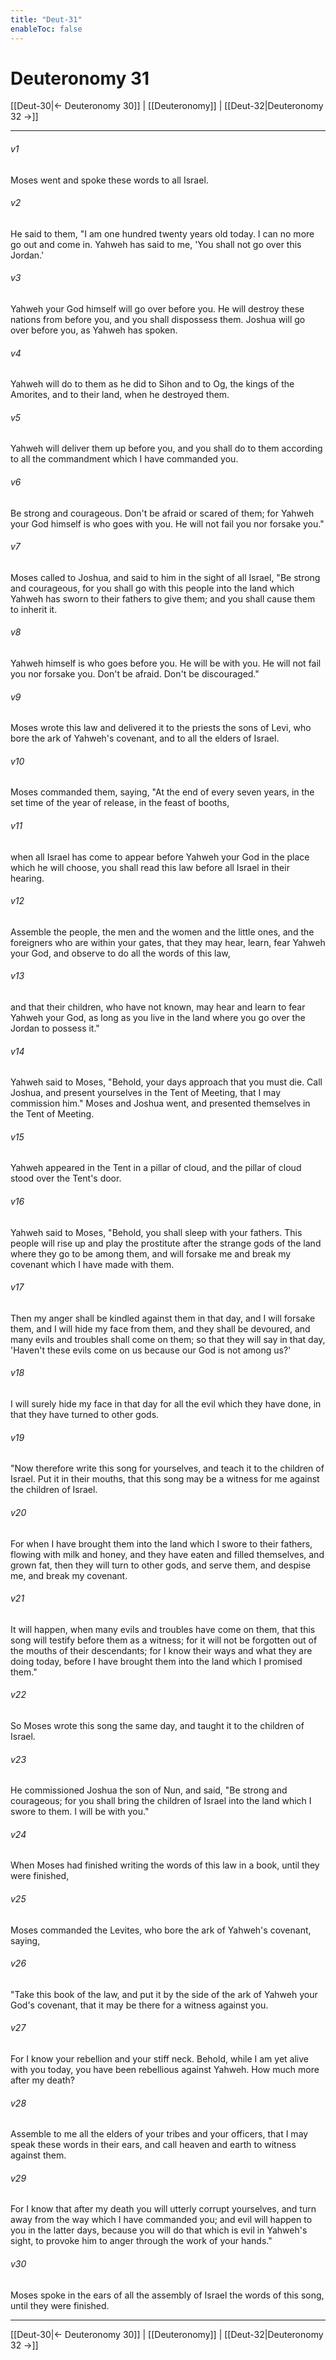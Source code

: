 ```yaml
---
title: "Deut-31"
enableToc: false
---
```

# Deuteronomy 31

[[Deut-30|← Deuteronomy 30]] | [[Deuteronomy]] | [[Deut-32|Deuteronomy 32 →]]
***



###### v1 
Moses went and spoke these words to all Israel. 

###### v2 
He said to them, "I am one hundred twenty years old today. I can no more go out and come in. Yahweh has said to me, 'You shall not go over this Jordan.' 

###### v3 
Yahweh your God himself will go over before you. He will destroy these nations from before you, and you shall dispossess them. Joshua will go over before you, as Yahweh has spoken. 

###### v4 
Yahweh will do to them as he did to Sihon and to Og, the kings of the Amorites, and to their land, when he destroyed them. 

###### v5 
Yahweh will deliver them up before you, and you shall do to them according to all the commandment which I have commanded you. 

###### v6 
Be strong and courageous. Don't be afraid or scared of them; for Yahweh your God himself is who goes with you. He will not fail you nor forsake you." 

###### v7 
Moses called to Joshua, and said to him in the sight of all Israel, "Be strong and courageous, for you shall go with this people into the land which Yahweh has sworn to their fathers to give them; and you shall cause them to inherit it. 

###### v8 
Yahweh himself is who goes before you. He will be with you. He will not fail you nor forsake you. Don't be afraid. Don't be discouraged." 

###### v9 
Moses wrote this law and delivered it to the priests the sons of Levi, who bore the ark of Yahweh's covenant, and to all the elders of Israel. 

###### v10 
Moses commanded them, saying, "At the end of every seven years, in the set time of the year of release, in the feast of booths, 

###### v11 
when all Israel has come to appear before Yahweh your God in the place which he will choose, you shall read this law before all Israel in their hearing. 

###### v12 
Assemble the people, the men and the women and the little ones, and the foreigners who are within your gates, that they may hear, learn, fear Yahweh your God, and observe to do all the words of this law, 

###### v13 
and that their children, who have not known, may hear and learn to fear Yahweh your God, as long as you live in the land where you go over the Jordan to possess it." 

###### v14 
Yahweh said to Moses, "Behold, your days approach that you must die. Call Joshua, and present yourselves in the Tent of Meeting, that I may commission him." Moses and Joshua went, and presented themselves in the Tent of Meeting. 

###### v15 
Yahweh appeared in the Tent in a pillar of cloud, and the pillar of cloud stood over the Tent's door. 

###### v16 
Yahweh said to Moses, "Behold, you shall sleep with your fathers. This people will rise up and play the prostitute after the strange gods of the land where they go to be among them, and will forsake me and break my covenant which I have made with them. 

###### v17 
Then my anger shall be kindled against them in that day, and I will forsake them, and I will hide my face from them, and they shall be devoured, and many evils and troubles shall come on them; so that they will say in that day, 'Haven't these evils come on us because our God is not among us?' 

###### v18 
I will surely hide my face in that day for all the evil which they have done, in that they have turned to other gods. 

###### v19 
"Now therefore write this song for yourselves, and teach it to the children of Israel. Put it in their mouths, that this song may be a witness for me against the children of Israel. 

###### v20 
For when I have brought them into the land which I swore to their fathers, flowing with milk and honey, and they have eaten and filled themselves, and grown fat, then they will turn to other gods, and serve them, and despise me, and break my covenant. 

###### v21 
It will happen, when many evils and troubles have come on them, that this song will testify before them as a witness; for it will not be forgotten out of the mouths of their descendants; for I know their ways and what they are doing today, before I have brought them into the land which I promised them." 

###### v22 
So Moses wrote this song the same day, and taught it to the children of Israel. 

###### v23 
He commissioned Joshua the son of Nun, and said, "Be strong and courageous; for you shall bring the children of Israel into the land which I swore to them. I will be with you." 

###### v24 
When Moses had finished writing the words of this law in a book, until they were finished, 

###### v25 
Moses commanded the Levites, who bore the ark of Yahweh's covenant, saying, 

###### v26 
"Take this book of the law, and put it by the side of the ark of Yahweh your God's covenant, that it may be there for a witness against you. 

###### v27 
For I know your rebellion and your stiff neck. Behold, while I am yet alive with you today, you have been rebellious against Yahweh. How much more after my death? 

###### v28 
Assemble to me all the elders of your tribes and your officers, that I may speak these words in their ears, and call heaven and earth to witness against them. 

###### v29 
For I know that after my death you will utterly corrupt yourselves, and turn away from the way which I have commanded you; and evil will happen to you in the latter days, because you will do that which is evil in Yahweh's sight, to provoke him to anger through the work of your hands." 

###### v30 
Moses spoke in the ears of all the assembly of Israel the words of this song, until they were finished.

***
[[Deut-30|← Deuteronomy 30]] | [[Deuteronomy]] | [[Deut-32|Deuteronomy 32 →]]
